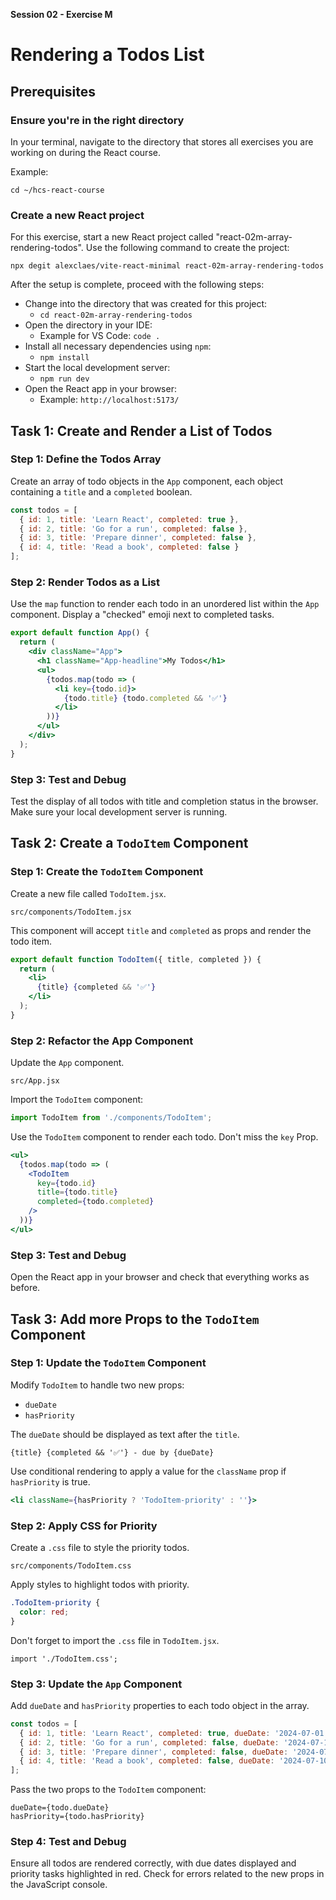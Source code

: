 **Session 02 - Exercise M**

# Rendering a Todos List

## Prerequisites

### Ensure you're in the right directory

In your terminal, navigate to the directory that stores all exercises you are working on during the React course.

Example:

```
cd ~/hcs-react-course
```

### Create a new React project

For this exercise, start a new React project called "react-02m-array-rendering-todos". Use the following command to create the project:

```
npx degit alexclaes/vite-react-minimal react-02m-array-rendering-todos
```

After the setup is complete, proceed with the following steps:

- Change into the directory that was created for this project:
    - `cd react-02m-array-rendering-todos`
- Open the directory in your IDE:
    - Example for VS Code: `code .`
- Install all necessary dependencies using `npm`:
    - `npm install`
- Start the local development server:
    - `npm run dev`
- Open the React app in your browser:
    - Example: `http://localhost:5173/`

## Task 1: Create and Render a List of Todos

### Step 1: Define the Todos Array

Create an array of todo objects in the `App` component, each object containing a `title` and a `completed` boolean.

```jsx
const todos = [
  { id: 1, title: 'Learn React', completed: true },
  { id: 2, title: 'Go for a run', completed: false },
  { id: 3, title: 'Prepare dinner', completed: false },
  { id: 4, title: 'Read a book', completed: false }
];
```

### Step 2: Render Todos as a List

Use the `map` function to render each todo in an unordered list within the `App` component. Display a "checked" emoji next to completed tasks.

```jsx
export default function App() {
  return (
    <div className="App">
      <h1 className="App-headline">My Todos</h1>
      <ul>
        {todos.map(todo => (
          <li key={todo.id}>
            {todo.title} {todo.completed && '✅'}
          </li>
        ))}
      </ul>
    </div>
  );
}
```
### Step 3: Test and Debug

Test the display of all todos with title and completion status in the browser. Make sure your local development server is running.

## Task 2: Create a `TodoItem` Component

### Step 1: Create the `TodoItem` Component

Create a new file called `TodoItem.jsx`. 

```
src/components/TodoItem.jsx
```

This component will accept `title` and `completed` as props and render the todo item.

```jsx
export default function TodoItem({ title, completed }) {
  return (
    <li>
      {title} {completed && '✅'}
    </li>
  );
}
```

### Step 2: Refactor the App Component

Update the `App` component.

```
src/App.jsx
```

Import the `TodoItem` component:

```jsx
import TodoItem from './components/TodoItem';
```

Use the `TodoItem` component to render each todo. Don't miss the `key` Prop.

```jsx
<ul>
  {todos.map(todo => (
    <TodoItem 
      key={todo.id} 
      title={todo.title} 
      completed={todo.completed} 
    />
  ))}
</ul>
```

### Step 3: Test and Debug

Open the React app in your browser and check that everything works as before.

## Task 3: Add more Props to the `TodoItem` Component

### Step 1: Update the `TodoItem` Component

Modify `TodoItem` to handle two new props:

- `dueDate`
- `hasPriority`

The `dueDate` should be displayed as text after the `title`.

```
{title} {completed && '✅'} - due by {dueDate}
```

Use conditional rendering to apply a value for the `className` prop if `hasPriority` is true.

```jsx
<li className={hasPriority ? 'TodoItem-priority' : ''}>
```

### Step 2: Apply CSS for Priority

Create a `.css` file to style the priority todos.

```
src/components/TodoItem.css
```

Apply styles to highlight todos with priority.

```css
.TodoItem-priority {
  color: red;
}
```

Don't forget to import the `.css` file in `TodoItem.jsx`.

```
import './TodoItem.css';
```

### Step 3: Update the `App` Component

Add `dueDate` and `hasPriority` properties to each todo object in the array.

```jsx
const todos = [
  { id: 1, title: 'Learn React', completed: true, dueDate: '2024-07-01', hasPriority: true },
  { id: 2, title: 'Go for a run', completed: false, dueDate: '2024-07-15', hasPriority: false },
  { id: 3, title: 'Prepare dinner', completed: false, dueDate: '2024-07-03', hasPriority: false },
  { id: 4, title: 'Read a book', completed: false, dueDate: '2024-07-10', hasPriority: true }
];
```

Pass the two props to the `TodoItem` component:

```
dueDate={todo.dueDate}
hasPriority={todo.hasPriority}
```


### Step 4: Test and Debug

Ensure all todos are rendered correctly, with due dates displayed and priority tasks highlighted in red. Check for errors related to the new props in the JavaScript console.
